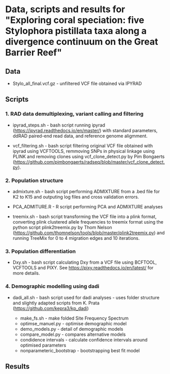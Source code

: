 # Data, scripts and results for "Exploring coral speciation: five Stylophora pistillata taxa along a divergence continuum on the Great Barrier Reef"

## Data

* Stylo_all_final.vcf.gz - unfiltered VCF file obtained via IPYRAD

## Scripts

### 1. RAD data demultiplexing, variant calling and filtering

* ipyrad_steps.sh - bash script running ipyrad (https://ipyrad.readthedocs.io/en/master/) with standard parameters, ddRAD paired-end read data, and reference genome aligmment.

* vcf_filtering.sh - bash script filtering original VCF file obtained with ipyrad using VCFTOOLS,  remmoving SNPs in physical linkage using PLINK and removing clones using vcf_clone_detect.py by Pim Bongaerts (https://github.com/pimbongaerts/radseq/blob/master/vcf_clone_detect.py). 


### 2. Population structure

* admixture.sh - bash script performing ADMIXTURE from a .bed file for K2 to K15 and outputing log files and cross validation errors.

* PCA_ADMITURE.R - R script performing PCA and ADMIXTURE analyses
  
* treemix.sh - bash script transforming the VCF file into a plink format, converting plink clustered allele frequencies to treemix format using the python script plink2treemix.py by Thom Nelson (https://github.com/thomnelson/tools/blob/master/plink2treemix.py) and running TreeMix for 0 to 4 migration edges and 10 iterations.

### 3. Population differentiation

* Dxy.sh - bash script calculating Dxy from a VCF file using BCFTOOL, VCFTOOLS and PIXY. See https://pixy.readthedocs.io/en/latest/ for more details.

### 4. Demographic modelling using dadi

* dadi_all.sh - bash script used for dadi analyses - uses folder structure and slightly adapted scripts from K. Prata (https://github.com/kepra3/kp_dadi)

    * make_fs.sh - make folded Site Frequency Spectrum
    * optimse_manuel.py - optimise demographic model
    * demo_models.py - detail of demographic models
    * compare_model.py - compares alternative models
    * condidence intervals - calculate confidence intervals around optimised parameters
    * nonparameteric_bootstrap - bootstrapping best fit model

## Results
